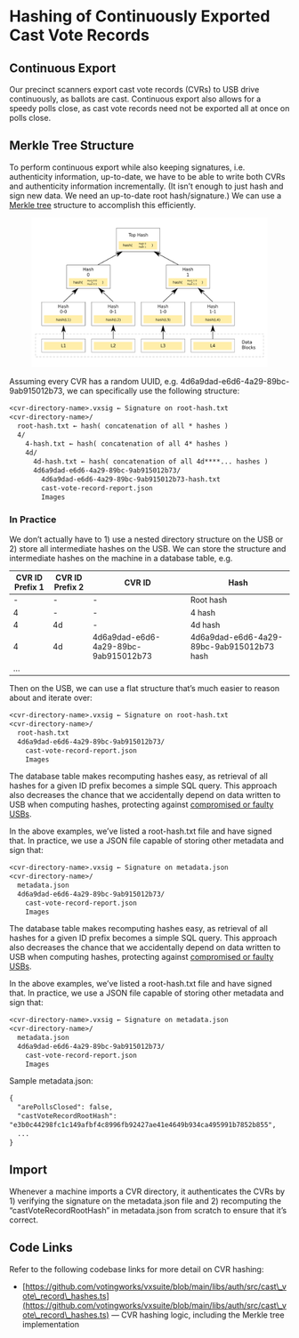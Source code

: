 # Hashing of Continuously Exported Cast Vote Records

## Continuous Export

Our precinct scanners export cast vote records (CVRs) to USB drive continuously, as ballots are cast. Continuous export also allows for a speedy polls close, as cast vote records need not be exported all at once on polls close.

## Merkle Tree Structure

To perform continuous export while also keeping signatures, i.e. authenticity information, up-to-date, we have to be able to write both CVRs and authenticity information incrementally. (It isn’t enough to just hash and sign new data. We need an up-to-date root hash/signature.) We can use a [Merkle tree](https://en.wikipedia.org/wiki/Merkle\_tree) structure to accomplish this efficiently.

<figure><img src="../../../.gitbook/assets/image (1).png" alt=""><figcaption></figcaption></figure>

Assuming every CVR has a random UUID, e.g. 4d6a9dad-e6d6-4a29-89bc-9ab915012b73, we can specifically use the following structure:

```
<cvr-directory-name>.vxsig ← Signature on root-hash.txt
<cvr-directory-name>/
  root-hash.txt ← hash( concatenation of all * hashes )
  4/
    4-hash.txt ← hash( concatenation of all 4* hashes )
    4d/
      4d-hash.txt ← hash( concatenation of all 4d****... hashes )
      4d6a9dad-e6d6-4a29-89bc-9ab915012b73/
        4d6a9dad-e6d6-4a29-89bc-9ab915012b73-hash.txt
        cast-vote-record-report.json
        Images
```

### In Practice

We don’t actually have to 1) use a nested directory structure on the USB or 2) store all intermediate hashes on the USB. We can store the structure and intermediate hashes on the machine in a database table, e.g.

| CVR ID Prefix 1 | CVR ID Prefix 2 | CVR ID                               | Hash                                      |
| --------------- | --------------- | ------------------------------------ | ----------------------------------------- |
| -               | -               | -                                    | Root hash                                 |
| 4               | -               | -                                    | 4 hash                                    |
| 4               | 4d              | -                                    | 4d hash                                   |
| 4               | 4d              | 4d6a9dad-e6d6-4a29-89bc-9ab915012b73 | 4d6a9dad-e6d6-4a29-89bc-9ab915012b73 hash |
| …               |                 |                                      |                                           |

Then on the USB, we can use a flat structure that’s much easier to reason about and iterate over:

```
<cvr-directory-name>.vxsig ← Signature on root-hash.txt
<cvr-directory-name>/
  root-hash.txt
  4d6a9dad-e6d6-4a29-89bc-9ab915012b73/
    cast-vote-record-report.json
    Images
```

The database table makes recomputing hashes easy, as retrieval of all hashes for a given ID prefix becomes a simple SQL query. This approach also decreases the chance that we accidentally depend on data written to USB when computing hashes, protecting against [compromised or faulty USBs](https://github.com/votingworks/vxsuite/pull/3554).

In the above examples, we’ve listed a root-hash.txt file and have signed that. In practice, we use a JSON file capable of storing other metadata and sign that:

```
<cvr-directory-name>.vxsig ← Signature on metadata.json
<cvr-directory-name>/
  metadata.json
  4d6a9dad-e6d6-4a29-89bc-9ab915012b73/
    cast-vote-record-report.json
    Images
```

The database table makes recomputing hashes easy, as retrieval of all hashes for a given ID prefix becomes a simple SQL query. This approach also decreases the chance that we accidentally depend on data written to USB when computing hashes, protecting against [compromised or faulty USBs](https://github.com/votingworks/vxsuite/pull/3554).

In the above examples, we’ve listed a root-hash.txt file and have signed that. In practice, we use a JSON file capable of storing other metadata and sign that:

```
<cvr-directory-name>.vxsig ← Signature on metadata.json
<cvr-directory-name>/
  metadata.json
  4d6a9dad-e6d6-4a29-89bc-9ab915012b73/
    cast-vote-record-report.json
    Images
```

Sample metadata.json:

```
{
  "arePollsClosed": false,
  "castVoteRecordRootHash": "e3b0c44298fc1c149afbf4c8996fb92427ae41e4649b934ca495991b7852b855",
  ...
}
```

## Import

Whenever a machine imports a CVR directory, it authenticates the CVRs by 1) verifying the signature on the metadata.json file and 2) recomputing the “castVoteRecordRootHash” in metadata.json from scratch to ensure that it’s correct.

## Code Links

Refer to the following codebase links for more detail on CVR hashing:

* [https://github.com/votingworks/vxsuite/blob/main/libs/auth/src/cast\_vote\_record\_hashes.ts](https://github.com/votingworks/vxsuite/blob/main/libs/auth/src/cast\_vote\_record\_hashes.ts) — CVR hashing logic, including the Merkle tree implementation
